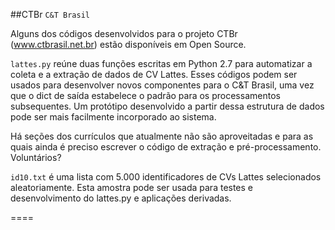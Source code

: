 ##CTBr `C&T Brasil`

Alguns dos códigos desenvolvidos para o projeto CTBr (www.ctbrasil.net.br) estão disponíveis em Open Source.

`lattes.py` reúne duas funções escritas em Python 2.7 para automatizar a coleta e a extração de dados de CV Lattes. Esses códigos podem ser usados para desenvolver novos componentes para o C&T Brasil, uma vez que o dict de saída estabelece o padrão para os processamentos subsequentes. Um protótipo desenvolvido a partir dessa estrutura de dados pode ser mais facilmente incorporado ao sistema.

Há seções dos currículos que atualmente não são aproveitadas e para as quais ainda é preciso escrever o código de extração e pré-processamento. Voluntários?

`id10.txt` é uma lista com 5.000 identificadores de CVs Lattes selecionados aleatoriamente. Esta amostra pode ser usada para testes e desenvolvimento do lattes.py e aplicações derivadas.







====